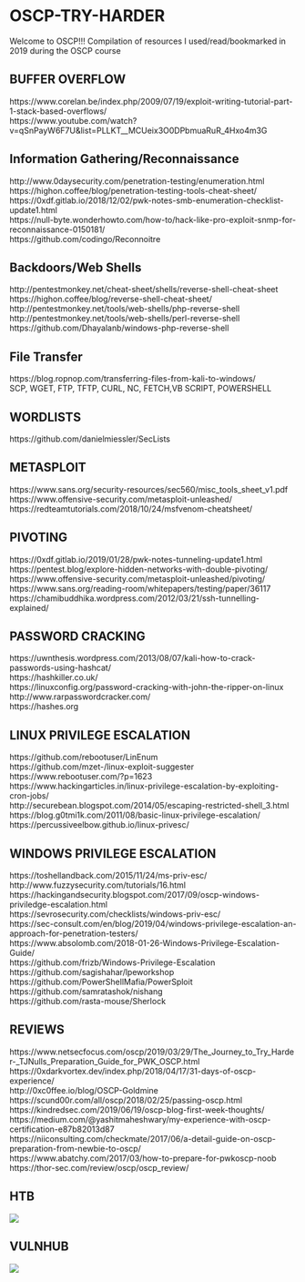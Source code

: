 # OSCP-TRY-HARDER
Welcome to OSCP!!!
Compilation of resources I used/read/bookmarked in 2019 during the OSCP course

<h2>BUFFER OVERFLOW</h2>
https://www.corelan.be/index.php/2009/07/19/exploit-writing-tutorial-part-1-stack-based-overflows/ <br>
https://www.youtube.com/watch?v=qSnPayW6F7U&list=PLLKT__MCUeix3O0DPbmuaRuR_4Hxo4m3G

<h2>Information Gathering/Reconnaissance</h2>
http://www.0daysecurity.com/penetration-testing/enumeration.html <br>
https://highon.coffee/blog/penetration-testing-tools-cheat-sheet/ <br>
https://0xdf.gitlab.io/2018/12/02/pwk-notes-smb-enumeration-checklist-update1.html <br>
https://null-byte.wonderhowto.com/how-to/hack-like-pro-exploit-snmp-for-reconnaissance-0150181/ <br>
https://github.com/codingo/Reconnoitre

<h2>Backdoors/Web Shells</h2>
http://pentestmonkey.net/cheat-sheet/shells/reverse-shell-cheat-sheet <br>
https://highon.coffee/blog/reverse-shell-cheat-sheet/ <br>
http://pentestmonkey.net/tools/web-shells/php-reverse-shell <br>
http://pentestmonkey.net/tools/web-shells/perl-reverse-shell <br>
https://github.com/Dhayalanb/windows-php-reverse-shell 

<h2>File Transfer</h2>
https://blog.ropnop.com/transferring-files-from-kali-to-windows/ <br>
SCP, WGET, FTP, TFTP, CURL, NC, FETCH,VB SCRIPT, POWERSHELL

<h2>WORDLISTS</h2>
https://github.com/danielmiessler/SecLists

<h2>METASPLOIT</h2>
https://www.sans.org/security-resources/sec560/misc_tools_sheet_v1.pdf <br>
https://www.offensive-security.com/metasploit-unleashed/ <br>
https://redteamtutorials.com/2018/10/24/msfvenom-cheatsheet/

<h2>PIVOTING</h2>
https://0xdf.gitlab.io/2019/01/28/pwk-notes-tunneling-update1.html <br>
https://pentest.blog/explore-hidden-networks-with-double-pivoting/ <br>
https://www.offensive-security.com/metasploit-unleashed/pivoting/ <br>
https://www.sans.org/reading-room/whitepapers/testing/paper/36117 <br>
https://chamibuddhika.wordpress.com/2012/03/21/ssh-tunnelling-explained/ 

<h2>PASSWORD CRACKING</h2>
https://uwnthesis.wordpress.com/2013/08/07/kali-how-to-crack-passwords-using-hashcat/ <br>
https://hashkiller.co.uk/ <br>
https://linuxconfig.org/password-cracking-with-john-the-ripper-on-linux <br>
http://www.rarpasswordcracker.com/ <br>
https://hashes.org

<h2>LINUX PRIVILEGE ESCALATION</h2>
https://github.com/rebootuser/LinEnum <br>
https://github.com/mzet-/linux-exploit-suggester <br>
https://www.rebootuser.com/?p=1623 <br>
https://www.hackingarticles.in/linux-privilege-escalation-by-exploiting-cron-jobs/ <br>
http://securebean.blogspot.com/2014/05/escaping-restricted-shell_3.html <br>
https://blog.g0tmi1k.com/2011/08/basic-linux-privilege-escalation/ <br>
https://percussiveelbow.github.io/linux-privesc/

<h2>WINDOWS PRIVILEGE ESCALATION</h2>
https://toshellandback.com/2015/11/24/ms-priv-esc/ <br>
http://www.fuzzysecurity.com/tutorials/16.html <br>
https://hackingandsecurity.blogspot.com/2017/09/oscp-windows-priviledge-escalation.html <br>
https://sevrosecurity.com/checklists/windows-priv-esc/ <br>
https://sec-consult.com/en/blog/2019/04/windows-privilege-escalation-an-approach-for-penetration-testers/ <br>
https://www.absolomb.com/2018-01-26-Windows-Privilege-Escalation-Guide/ <br>
https://github.com/frizb/Windows-Privilege-Escalation <br>
https://github.com/sagishahar/lpeworkshop <br>
https://github.com/PowerShellMafia/PowerSploit <br>
https://github.com/samratashok/nishang <br>
https://github.com/rasta-mouse/Sherlock 

<h2>REVIEWS</h2>
https://www.netsecfocus.com/oscp/2019/03/29/The_Journey_to_Try_Harder-_TJNulls_Preparation_Guide_for_PWK_OSCP.html <br>
https://0xdarkvortex.dev/index.php/2018/04/17/31-days-of-oscp-experience/ <br>
http://0xc0ffee.io/blog/OSCP-Goldmine <br>
https://scund00r.com/all/oscp/2018/02/25/passing-oscp.html <br>
https://kindredsec.com/2019/06/19/oscp-blog-first-week-thoughts/ <br>
https://medium.com/@yashitmaheshwary/my-experience-with-oscp-certification-e87b82013d87 <br>
https://niiconsulting.com/checkmate/2017/06/a-detail-guide-on-oscp-preparation-from-newbie-to-oscp/ <br>
https://www.abatchy.com/2017/03/how-to-prepare-for-pwkoscp-noob <br>
https://thor-sec.com/review/oscp/oscp_review/

<h2>HTB</h2>
<img src= "https://github.com/sparshkulshrestha/OSCP-TRY-HARDER-/blob/master/hackthebox.png">

<h2>VULNHUB</h2>
<img src="https://github.com/sparshkulshrestha/OSCP-TRY-HARDER-/blob/master/vulnhub.png">
